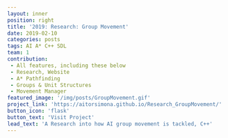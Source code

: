 ```yaml
---
layout: inner
position: right
title: '2019: Research: Group Movement'
date: 2019-02-10
categories: posts
tags: AI A* C++ SDL 
team: 1
contribution: 
 - All features, including these below
 - Research, Website
 - A* Pathfinding
 - Groups & Unit Structures
 - Movement Manager
featured_image: '/img/posts/GroupMovement.gif'
project_link: 'https://aitorsimona.github.io/Research_GroupMovement/'
button_icon: 'flask'
button_text: 'Visit Project'
lead_text: 'A Research into how AI group movement is tackled, C++'
---
```

